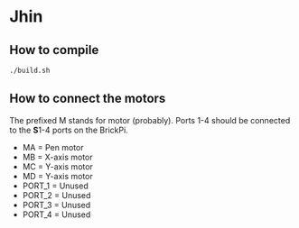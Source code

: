 # Jhin

## How to compile

```sh
./build.sh
```


## How to connect the motors

The prefixed M stands for motor (probably).
Ports 1-4 should be connected to the **S**1-4 ports on the BrickPi.

* MA = Pen motor
* MB = X-axis motor
* MC = Y-axis motor
* MD = Y-axis motor
* PORT_1 = Unused
* PORT_2 = Unused
* PORT_3 = Unused
* PORT_4 = Unused